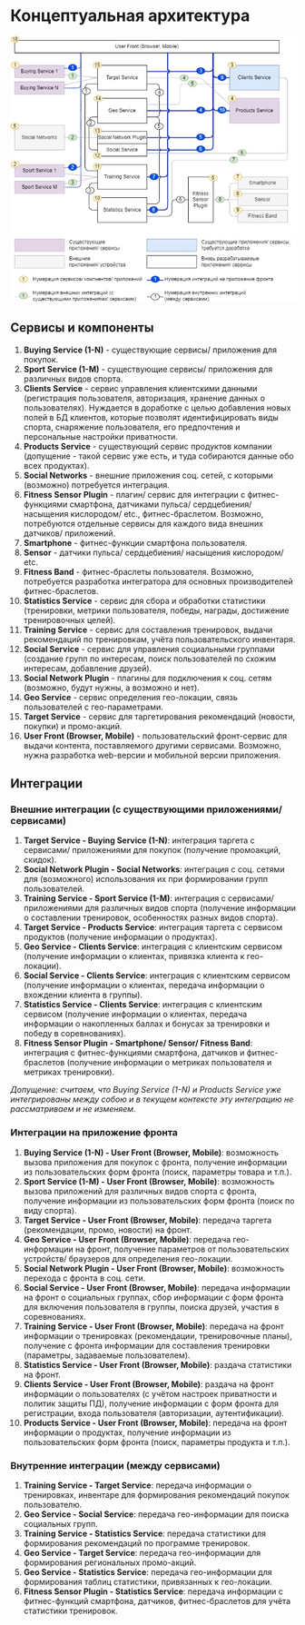 # Концептуальная архитектура #

![Концептуальная архитектура приложений/ сервисов](Conceptual-Arch-2.jpg)
## Сервисы и компоненты ##
1. <b>Buying Service (1-N)</b> - существующие сервисы/ приложения для покупок.
2. <b>Sport Service (1-M)</b> - существующие сервисы/ приложения для различных видов спорта.
3. <b>Clients Service</b> - сервис управления клиентскими данными (регистрация пользователя, авторизация, хранение данных о пользователях). Нуждается в доработке с целью добавления новых полей в БД клиентов, которые позволят идентифицировать виды спорта, снаряжение пользователя, его предпочтения и персональные настройки приватности.
4. <b>Products Service</b> - существующий сервис продуктов компании (допущение - такой сервис уже есть, и туда собираются данные обо всех продуктах).
5. <b>Social Networks</b> - внешние приложения соц. сетей, с которыми (возможно) потребуется интеграция.
6. <b>Fitness Sensor Plugin</b> - плагин/ сервис для интеграции с фитнес-функциями смартфона, датчиками пульса/ сердцебиения/ насыщения кислородом/ etc., фитнес-браслетом. Возможно, потребуются отдельные сервисы для каждого вида внешних датчиков/ приложений. 
7. <b>Smartphone</b> - фитнес-функции смартфона пользователя.
8. <b>Sensor</b> - датчики пульса/ сердцебиения/ насыщения кислородом/ etc.
9. <b>Fitness Band</b> - фитнес-браслеты пользователя. Возможно, потребуется разработка интегратора для основных производителей фитнес-браслетов.
10. <b>Statistics Service</b> - сервис для сбора и обработки статистики (тренировки, метрики пользователя, победы, награды, достижение тренировочных целей). 
11. <b>Training Service</b> - сервис для составления тренировок, выдачи рекомендаций по тренировкам, учёта пользовательского инвентаря.
12. <b>Social Service</b> - сервис для управления социальными группами (создание групп по интересам, поиск пользователей по схожим интересам, добавление друзей).
13. <b>Social Network Plugin</b> - плагины для подключения к соц. сетям (возможно, будут нужны, а возможно и нет).
14. <b>Geo Service</b> - сервис определения гео-локации, связь пользователей с гео-параметрами.
15. <b>Target Service</b> - сервис для таргетирования рекомендаций (новости, покупки) и промо-акций.
16. <b>User Front (Browser, Mobile)</b> - пользовательский фронт-сервис для выдачи контента, поставляемого другими сервисами. Возможно, нужна разработка web-версии и мобильной версии приложения.

## Интеграции ##
### Внешние интеграции (с существующими приложениями/ сервисами) ###
1. <b>Target Service - Buying Service (1-N)</b>: интеграция таргета с сервисами/ приложениями для покупок (получение промоакций, скидок).
2. <b>Social Network Plugin - Social Networks</b>: интеграция с соц. сетями для (возможного) использования их при формировании групп пользователей.
3. <b>Training Service - Sport Service (1-M)</b>: интеграция с сервисами/ приложениями для различных видов спорта (получение информации о составлении тренировок, особенностях разных видов спорта).
4. <b>Target Service - Products Service</b>: интеграция таргета с сервисом продуктов (получение информации о продуктах).
5. <b>Geo Service - Clients Service</b>: интеграция с клиентским сервисом (получение информации о клиентах, привязка клиента к гео-локации).
6. <b>Social Service - Clients Service</b>: интеграция с клиентским сервисом (получение информации о клиентах, передача информации о вхождении клиента в группы).
7. <b>Statistics Service - Clients Service</b>: интеграция с клиентским сервисом (получение информации о клиентах, передача информации о накопленных баллах и бонусах за тренировки и победу в соревнованиях).
8. <b>Fitness Sensor Plugin - Smartphone/ Sensor/ Fitness Band</b>: интеграция с фитнес-функциями смартфона, датчиков и фитнес-браслетов (получение информации о метриках пользователя и метриках тренировки).

<i>Допущение: считаем, что Buying Service (1-N) и Products Service уже интегрированы между собою и в текущем контексте эту интеграцию не рассматриваем и не изменяем.</i>

### Интеграции на приложение фронта ###
1. <b>Buying Service (1-N) - User Front (Browser, Mobile)</b>: возможность вызова приложения для покупок с фронта, получение информации из пользовательских форм фронта (поиск, параметры товара и т.п.).
2. <b>Sport Service (1-M) - User Front (Browser, Mobile)</b>: возможность вызова приложений для различных видов спорта с фронта, получение информации из пользовательских форм фронта (поиск по виду спорта).
3. <b>Target Service - User Front (Browser, Mobile)</b>: передача таргета (рекомендации, промо, новости) на фронт.
4. <b>Geo Service - User Front (Browser, Mobile)</b>: передача гео-информации на фронт, получение параметров от пользовательских устройств/ браузеров для определения гео-локации.
5. <b>Social Network Plugin - User Front (Browser, Mobile)</b>: возможность перехода с фронта в соц. сети.
6. <b>Social Service - User Front (Browser, Mobile)</b>: передача информации на фронт о социальных группах, сбор информации с форм фронта для включения пользователя в группы, поиска друзей, участия в соревнованиях.
7. <b>Training Service - User Front (Browser, Mobile)</b>: передача на фронт информации о тренировках (рекомендации, тренировочные планы), получение с фронта информации для составления тренировки (параметры, задаваемые пользователем).
8. <b>Statistics Service - User Front (Browser, Mobile)</b>: раздача статистики на фронт.
9. <b>Clients Service - User Front (Browser, Mobile)</b>: раздача на фронт информации о пользователях (с учётом настроек приватности и политик защиты ПД), получение информации с форм фронта для регистрации, входа пользователя (авторизации, аутентификации).
10. <b>Products Service - User Front (Browser, Mobile)</b>: передача на фронт информации о продуктах, получение информации из пользовательских форм фронта (поиск, параметры продукта и т.п.).

### Внутренние интеграции (между сервисами) ###
1. <b>Training Service - Target Service</b>: передача информации о тренировках, инвентаре для формирования рекомендаций покупок пользователю.
2. <b>Geo Service - Social Service</b>: передача гео-информации для поиска социальных групп.
3. <b>Training Service - Statistics Service</b>: передача статистики для формирования рекомендаций по программе тренировок.
4. <b>Geo Service - Target Service</b>: передача гео-информации для формирования региональных промо-акций.
5. <b>Geo Service - Statistics Service</b>: передача гео-информации для формирования таблиц статистики, привязанных к гео-локации.
6. <b>Fitness Sensor Plugin - Statistics Service</b>: передача информации с фитнес-функций смартфона, датчиков, фитнес-браслетов для учёта статистики тренировок.

